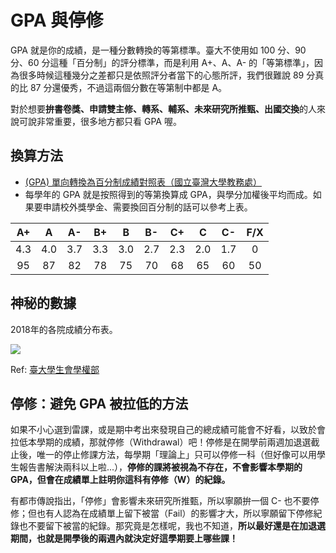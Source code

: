 
# GPA 與停修

GPA 就是你的成績，是一種分數轉換的等第標準。臺大不使用如 100 分、90 分、60 分這種「百分制」的評分標準，而是利用 A+、A、A- 的「等第標準」，因為很多時候這種幾分之差都只是依照評分者當下的心態所評，我們很難說 89 分真的比 87 分還優秀，不過這兩個分數在等第制中都是 A。

對於想要**拚書卷獎、申請雙主修、轉系、輔系、未來研究所推甄、出國交換**的人來說可說非常重要，很多地方都只看 GPA 喔。

## 換算方法

- [(GPA) 單向轉換為百分制成績對照表（國立臺灣大學教務處）](http://www.aca.ntu.edu.tw/reg/forms/%E7%AD%89%E7%AC%AC%E5%88%B6%E6%88%90%E7%B8%BE%E5%AE%9A%E7%BE%A9%E8%88%87%E7%AD%89%E7%AC%AC%E7%B8%BE%E5%88%86%E8%A1%A8.pdf)
- 每學年的 GPA 就是按照得到的等第換算成 GPA，與學分加權後平均而成。如果要申請校外獎學金、需要換回百分制的話可以參考上表。

|A+|A|A-|B+|B|B-|C+|C|C-|F/X|
|:--:|:--:|:--:|:--:|:--:|:--:|:--:|:--:|:--:|:--:|
|4.3|4.0|3.7|3.3|3.0|2.7|2.3|2.0|1.7|0|
|95|87|82|78|75|70|68|65|60|50|

## 神秘的數據

2018年的各院成績分布表。

![](https://i.imgur.com/Aresg6c.jpeg)

Ref: [臺大學生會學權部](https://www.facebook.com/NTUSAstudentwelfare/photos/a.444022495657090/1825276974198295/)

## 停修：避免 GPA 被拉低的方法

如果不小心選到雷課，或是期中考出來發現自己的總成績可能會不好看，以致於會拉低本學期的成績，那就停修（Withdrawal）吧！停修是在開學前兩週加退選截止後，唯一的停止修課方法，每學期「理論上」只可以停修一科（但好像可以用學生報告書解決兩科以上啦...），**停修的課將被視為不存在，不會影響本學期的 GPA，但會在成績單上註明你這科有停修（W）的紀錄。**

有都市傳說指出，「停修」會影響未來研究所推甄，所以寧願拚一個 C- 也不要停修；但也有人認為在成績單上留下被當（Fail）的影響才大，所以寧願留下停修紀錄也不要留下被當的紀錄。那究竟是怎樣呢，我也不知道，**所以最好還是在加退選期間，也就是開學後的兩週內就決定好這學期要上哪些課！**
